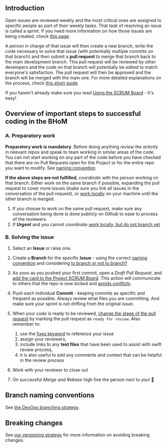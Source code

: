 ## Introduction

Open issues are reviewed weekly and the most critical ones are assigned to
specific people as part of their weekly tasks. That task of resolving an issue
is called a sprint. If you need more information on how those issues are being
created, check [this
page](Submitting-an-Issue.md).

A person in charge of that issue will then create a new branch, write the code
necessary to solve that issue (with potentially multiple commits on that
branch) and then submit a **pull request** to merge that branch back to the
main development branch. This pull request will be reviewed by other developers
and the code on that branch will potentially be edited to match everyone's
satisfaction. The pull request will then be approved and the branch will be
merged with the main one. For more detailed explanations on the process, check
[this short guide](https://guides.github.com/introduction/flow/)

If you haven't already make sure you read [Using the SCRUM
Board](Best-practices/Using-the-SCRUM-Board.md) - it's easy!


## Overview of important steps to successful coding in the BHoM 
### A. Preparatory work
**Preparatory work is mandatory**. Before doing anything _review the activity_ in relevant repos and speak to team
   working in similar areas of the code. You can not start working on any part
   of the code before you have checked that there are no Pull Requests open for the _Project_ or for the
      entire repo you want to modify. See [naming
      convention](Resolving-an-Issue#branch-naming-conventions)

**If the above steps are not fulfilled**, _coordinate_ with the person
   working on that branch. Either work on the same branch if possible,
   expanding the pull request to cover more issues (make sure you link all
   issues in the conversation of the pull request), or [work
   locally](Working-Together-‐-Avoiding-Conflicts#my-issue-is-super-urgent-but-someone-else-is-already-blocking-the-projectrepository)
   on your machine until the other branch is merged.
   1. If you choose to work on the same pull request, make sure any
      conversation being done is done publicly on Github to ease to process of
      the reviewers.
   2. If ___Urgent___ and you cannot coordinate
      [work locally, but do not branch yet](Best-practices/Coding-together-avoiding-conflicts.md#my-issue-is-super-urgent-but-someone-else-is-already-blocking-the-projectrepository)


### B. Solving the issue
1. Select an __Issue__ or raise one.

1. Create a __Branch__ for the specific __Issue__ - using the correct [naming
   convention](#branch-naming-conventions)
   and considering [to branch or not to
   branch?](Working-Together-‐-Avoiding-Conflicts)

1. As soon as you pushed your first commit, open a _Draft Pull Request_, and [add the card to the _Project SCRUM Board_](Best-practices/Using-the-SCRUM-Board.md#creating-a-card). This action will communicate to others that the repo is now _locked_ and [avoids conflicts](Best-practices/Coding-together-avoiding-conflicts.md). 

1. Push each individual __Commit__ - keeping commits as specific and frequent
   as possible. Always review what files you are committing. And make sure your
   sprint is not drifting from the original issue.

1. When your code is ready to be reviewed, [change the stage of the pull request](https://help.github.com/en/articles/changing-the-stage-of-a-pull-request) by marking the pull request as `ready for review`. Also remember to:
   1. use the [fixes
      keyword](https://help.github.com/articles/closing-issues-using-keywords/)
      to reference your issue
   1. assign your reviewers, 
   1. include links to any __test files__ that have been used to assist with
      swift review process,
   1. it is also useful to add any comments and context that can be helpful in
      the review process

1. Work with your reviewer to close out

1. On successful _Merge and Rebase_ high five the person next to you! :tada: 



## Branch naming conventions

See [the DevOps branching strategy](https://bhom.xyz/documentation/Contributing/Best-practices/Branching-Strategy/).


## Breaking changes

See [our versioning strategy](https://bhom.xyz/documentation/Guides-and-Tutorials/Coding-with-BHoM/Versioning/versioning-guide/) for more information on avoiding breaking changes.
